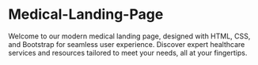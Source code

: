 # Medical-Landing-Page
Welcome to our modern medical landing page, designed with HTML, CSS, and Bootstrap for seamless user experience. Discover expert healthcare services and resources tailored to meet your needs, all at your fingertips.

